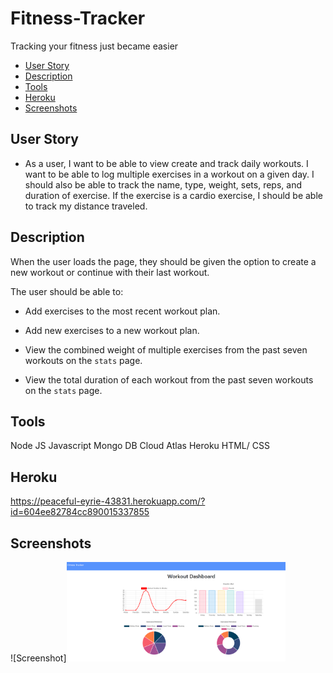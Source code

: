 # Fitness-Tracker
Tracking your fitness just became easier

  * [User Story](#userstory)
  * [Description](#Description)
  * [Tools](#Tools)
  * [Heroku](#Heroku)
  * [Screenshots](#Screenshots)

## User Story 
* As a user, I want to be able to view create and track daily workouts. I want to be able to log multiple exercises in a workout on a given day. I should also be able to track the name, type, weight, sets, reps, and duration of exercise. If the exercise is a cardio exercise, I should be able to track my distance traveled.

## Description 
When the user loads the page, they should be given the option to create a new workout or continue with their last workout.

The user should be able to:

  * Add exercises to the most recent workout plan.

  * Add new exercises to a new workout plan.

  * View the combined weight of multiple exercises from the past seven workouts on the `stats` page.

  * View the total duration of each workout from the past seven workouts on the `stats` page.

## Tools
Node JS
Javascript
Mongo DB 
Cloud Atlas
Heroku 
HTML/ CSS 


## Heroku
https://peaceful-eyrie-43831.herokuapp.com/?id=604ee82784cc890015337855


## Screenshots
![Screenshot]<img src="./Assets/workoutchart.PNG" width="350" title="Screenshots">
